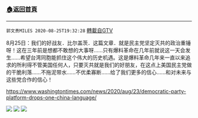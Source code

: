 ﻿###  [:house:返回首頁](https://github.com/ourhimalayas/txt)
---

`郭文贵MILES 2020-08-25T19:32:28` [轉載自GTV](https://gtv.org/web/#/UserInfo/5e596957357cc612d35a8044)

8月25日：我们的好战友．比尔盖茨．这篇文章．就是民主党坚定灭共的政治重锤呀！这在三年前是想都不敢想的大事呀……只有爆料革命在几年前就说这一天会发生……希望台湾同胞能抓住这个伟大的历史机遇。这是爆料革命几年来一直以来追求的所利得不管美国任何人，只要灭共就是我们的好朋友，在这点上美国民主党做的干脆利落……不拖泥带水……不优柔寡断……给了我们更多的信心……和对未来与这些党合作的信心！

https://www.washingtontimes.com/news/2020/aug/23/democratic-party-platform-drops-one-china-language/

![](https://filegroup.gtv.org/cdn-cgi/image/width=600/https://filegroup.gtv.org/group3/default/20200825/19/32/0/3ceaf8ec51745e358c2de2bded32c9a1.jpeg)
![](https://filegroup.gtv.org/cdn-cgi/image/width=600/https://filegroup.gtv.org/group3/default/20200825/19/32/0/050a37daddb05518e8a764ac6b5e3fd4.jpeg)
![](https://filegroup.gtv.org/cdn-cgi/image/width=600/https://filegroup.gtv.org/group3/default/20200825/19/32/0/f03c93145b3bc2e81e039a0fb872dcd7.png)
